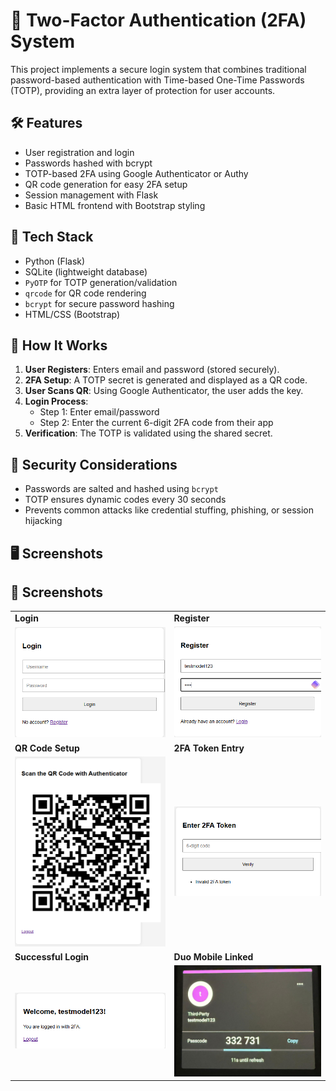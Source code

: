 # 🔐 Two-Factor Authentication (2FA) System

This project implements a secure login system that combines traditional password-based authentication with Time-based One-Time Passwords (TOTP), providing an extra layer of protection for user accounts.

## 🛠️ Features

- User registration and login
- Passwords hashed with bcrypt
- TOTP-based 2FA using Google Authenticator or Authy
- QR code generation for easy 2FA setup
- Session management with Flask
- Basic HTML frontend with Bootstrap styling

## 🧱 Tech Stack

- Python (Flask)
- SQLite (lightweight database)
- `PyOTP` for TOTP generation/validation
- `qrcode` for QR code rendering
- `bcrypt` for secure password hashing
- HTML/CSS (Bootstrap)

## 🚀 How It Works

1. **User Registers**: Enters email and password (stored securely).
2. **2FA Setup**: A TOTP secret is generated and displayed as a QR code.
3. **User Scans QR**: Using Google Authenticator, the user adds the key.
4. **Login Process**:
   - Step 1: Enter email/password
   - Step 2: Enter the current 6-digit 2FA code from their app
5. **Verification**: The TOTP is validated using the shared secret.

## 🧪 Security Considerations

- Passwords are salted and hashed using `bcrypt`
- TOTP ensures dynamic codes every 30 seconds
- Prevents common attacks like credential stuffing, phishing, or session hijacking

## 🖥️ Screenshots

<h2>📸 Screenshots</h2>

<table>
  <tr>
    <td><strong>Login</strong></td>
    <td><strong>Register</strong></td>
  </tr>
  <tr>
    <td><img src="Screenshots/Login.png" width="300"></td>
    <td><img src="Screenshots/Register.png" width="300"></td>
  </tr>
  <tr>
    <td><strong>QR Code Setup</strong></td>
    <td><strong>2FA Token Entry</strong></td>
  </tr>
  <tr>
    <td><img src="Screenshots/QR.png" width="300"></td>
    <td><img src="Screenshots/Wrong2FA.png" width="300"></td>
  </tr>
  <tr>
    <td><strong>Successful Login</strong></td>
    <td><strong>Duo Mobile Linked</strong></td>
  </tr>
  <tr>
    <td><img src="Screenshots/Welcome.png" width="300"></td>
    <td><img src="Screenshots/2fa.jpg" width="300"></td>
  </tr>
</table>
